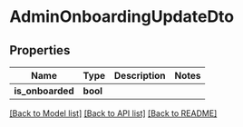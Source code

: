 # AdminOnboardingUpdateDto

## Properties

Name | Type | Description | Notes
------------ | ------------- | ------------- | -------------
**is_onboarded** | **bool** |  | 

[[Back to Model list]](../README.md#documentation-for-models) [[Back to API list]](../README.md#documentation-for-api-endpoints) [[Back to README]](../README.md)


